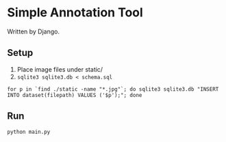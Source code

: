 # Simple Annotation Tool
Written by Django.


## Setup
1. Place image files under static/
1. `sqlite3 sqlite3.db < schema.sql`

```
for p in `find ./static -name "*.jpg"`; do sqlite3 sqlite3.db "INSERT INTO dataset(filepath) VALUES ('$p');"; done
```


## Run
```
python main.py
```
